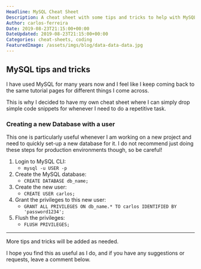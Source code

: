 ```yaml
---
Headline: MySQL Cheat Sheet
Description: A cheat sheet with some tips and tricks to help with MySQL databases.
Author: carlos-ferreira
Date: 2019-08-23T21:15:00+00:00
DateUpdated: 2019-08-23T21:15:00+00:00
Categories: cheat-sheets, coding
FeaturedImage: /assets/imgs/blog/data-data-data.jpg
---
```


## MySQL tips and tricks

I have used MySQL for many years now and I feel like I keep coming back to the same tutorial pages for different things I come across.

This is why I decided to have my own cheat sheet where I can simply drop simple code snippets for whenever I need to do a repetitive task.

### Creating a new Database with a user

This one is particularly useful whenever I am working on a new project and need to quickly set-up a new database for it. I do not recommend just doing these steps for production environments though, so be careful!

1. Login to MySQL CLI:
   - `mysql -u USER -p`
2. Create the MySQL database:
   - `CREATE DATABASE db_name;`
3. Create the new user:
   - `CREATE USER carlos;`
4. Grant the privileges to this new user:
   - `GRANT ALL PRIVILEGES ON db_name.* TO carlos IDENTIFIED BY 'password1234';`
5. Flush the privileges:
   - `FLUSH PRIVILEGES;`

---

More tips and tricks will be added as needed.

I hope you find this as useful as I do, and if you have any suggestions or requests, leave a comment below.
